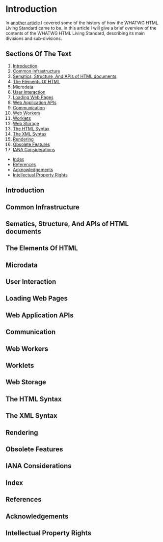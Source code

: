 # Introduction
In [another article]() I covered some of the history of how the WHATWG HTML Living Standard came to be. In this article I will give a brief overview of the contents of the WHATWG HTML Living Standard, describing its main divisions and sub-divisions.

## Sections Of The Text
1. [Introduction](#Introduction)
2. [Common Infrastructure](#common-infrastructure)
3. [Sematics, Structure, And APIs of HTML documents]()
4. [The Elements Of HTML]()
5. [Microdata]()
6. [User Interaction]()
7. [Loading Web Pages]()
8. [Web Application APIs]()
9. [Communication]()
10. [Web Workers]()
11. [Worklets]()
12. [Web Storage]()
13. [The HTML Syntax]()
14. [The XML Syntax]()
15. [Rendering]()
16. [Obsolete Features]()
17. [IANA Considerations]()
- [Index]()
- [References]()
- [Acknowledgements]()
- [Intellectual Property Rights]()

## Introduction

## Common Infrastructure

## Sematics, Structure, And APIs of HTML documents

## The Elements Of HTML

## Microdata

## User Interaction

## Loading Web Pages

## Web Application APIs

## Communication

## Web Workers

## Worklets

## Web Storage

## The HTML Syntax

## The XML Syntax

## Rendering

## Obsolete Features

## IANA Considerations

## Index

## References

## Acknowledgements

## Intellectual Property Rights
